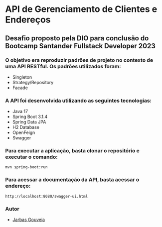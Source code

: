# API de Gerenciamento de Clientes e Endereços

## Desafio proposto pela DIO para conclusão do Bootcamp Santander Fullstack Developer 2023
### O objetivo era reproduzir padrões de projeto no contexto de uma API RESTful. Os padrões utilizados foram:
- Singleton
- Strategy/Repository
- Facade

### A API foi desenvolvida utilizando as seguintes tecnologias:
- Java 17
- Spring Boot 3.1.4
- Spring Data JPA
- H2 Database
- OpenFeign
- Swagger

### Para executar a aplicação, basta clonar o repositório e executar o comando:
```shell script
mvn spring-boot:run
```

### Para acessar a documentação da API, basta acessar o endereço:
```shell script
http://localhost:8080/swagger-ui.html
```

### Autor
- [Jarbas Gouveia](https://www.linkedin.com/in/jarbas-gouveia/)
